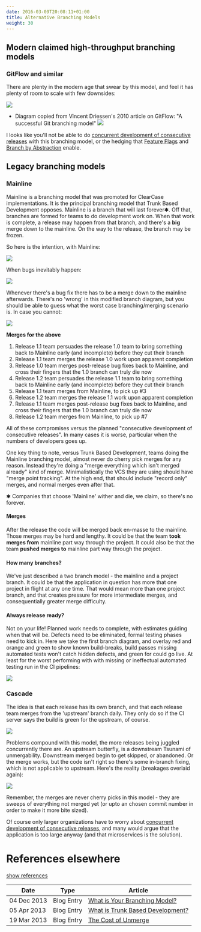 ```yaml
---
date: 2016-03-09T20:08:11+01:00
title: Alternative Branching Models
weight: 30
---
```


## Modern claimed high-throughput branching models

### GitFlow and similar

There are plenty in the modern age that swear by this model, and feel it has plenty of room to scale with few 
downsides:

![](/images/gitflow.png)

- Diagram copied from Vincent Driessen's 2010 article on GitFlow: "A successful Git branching model" [![](/images/ext.png)](http://nvie.com/posts/a-successful-git-branching-model/)

I looks like you'll not be able to do [concurrent development of consecutive releases](/concurrent-development-of-consecutive-releases/) 
with this branching model, or the hedging that [Feature Flags](/feature-flags/) and [Branch by Abstraction](/branch_by_abstraction/)
enable.

## Legacy branching models

### Mainline

Mainline is a branching model that was promoted for ClearCase implementations. It is the principal branching 
model that Trunk Based Development opposes. Mainline is a branch that will last forever&#10033;. Off that, branches are formed
for teams to do development work on. When that work is complete, a release may happen from that branch, and there's a
**big** merge down to the mainline. On the way to the release, the branch may be frozen. 

So here is the intention, with Mainline:

![](/images/mainline1.png)

When bugs inevitably happen:

![](/images/mainline2.png)

Whenever there's a bug fix there has to be a merge down to the mainline afterwards. There's no 'wrong' in this modified
branch diagram, but you should be able to guess what the worst case branching/merging scenario is. In case you cannot:

![](/images/mainline3.png)

**Merges for the above**

1. Release 1.1 team persuades the release 1.0 team to bring something back to Mainline early (and incomplete) before they cut their branch
1. Release 1.1 team merges the release 1.0 work upon apparent completion
1. Release 1.0 team merges post-release bug fixes back to Mainline, and cross their fingers that the 1.0 branch can truly die now
1. Release 1.2 team persuades the release 1.1 team to bring something back to Mainline early (and incomplete) before they cut their branch
1. Release 1.1 team merges from Mainline, to pick up #3
1. Release 1.2 team merges the release 1.1 work upon apparent completion
1. Release 1.1 team merges post-release bug fixes back to Mainline, and cross their fingers that the 1.0 branch can truly die now
1. Release 1.2 team merges from Mainline, to pick up #7

All of these compromises versus the planned "consecutive development of consecutive releases". In many cases it is worse,
particular when the numbers of developers goes up.

One key thing to note, versus Trunk Based Development, teams doing the Mainline branching model, almost never do cherry 
pick merges for any reason. Instead they're doing a "merge everything which isn't merged already" kind of merge. 
Minimalistically the VCS they are using should have "merge point tracking". At the high end, that should include 
"record only" merges, and normal merges even after that.

&#10033; Companies that choose 'Mainline' wither and die, we claim, so there's no forever.

#### Merges

After the release the code will be merged back en-masse to the mainline. Those
merges may be hard and lengthy. It could be that the team **took merges from** mainline part way through the project. It 
could also be that the team **pushed merges to** mainline part way through the project. 

#### How many branches?

We've just described a two branch model - the mainline and a project branch. It could be that the application in 
question has more that one project in flight at any one time. That would mean more than one project branch, and that
creates pressure for more intermediate merges, and consequentially greater merge difficulty.

#### Always release ready?

Not on your life! Planned work needs to complete, with estimates guiding when that will be. Defects need to be 
eliminated, formal testing phases need to kick in. Here we take the first branch diagram, and overlay red and orange 
and green to show known build-breaks, build passes missing automated tests won't catch hidden defects, 
and green for could go live. At least for the worst performing with with missing or ineffectual automated 
testing run in the CI pipelines:

![](/images/mainline4.png)

### Cascade

The idea is that each release has its own branch, and that each release team merges from the 'upstream' branch daily.
They only do so if the CI server says the build is green for the upstream, of course.

![](/images/cascade1.png)

Problems compound with this model, the more releases being juggled concurrently there are. An upstream butterfly, is 
a downstream Tsunami of unmergability. Downstream merged begin to get skipped, or abandoned. Or the merge works, but the
code isn't right so there's some in-branch fixing, which is not applicable to upstream. Here's the reality (breakages
overlaid again):

![](/images/cascade2.png)

Remember, the merges are never cherry picks in this model - they are sweeps of everything 
not merged yet (or upto an chosen commit number in order to make it more bite sized).

Of course only larger organizations have to worry 
about [concurrent development of consecutive releases](/concurrent-development-of-consecutive-releases/), and many 
would argue that the application is too large anyway (and that microservices is the solution).

# References elsewhere

<a id="showHideRefs" href="javascript:toggleRefs();">show references</a>

Date    | Type  | Article
--------|-------|--------
04 Dec 2013 | Blog Entry | [What is Your Branching Model?](http://paulhammant.com/2013/12/04/what_is_your_branching_model/)
05 Apr 2013 | Blog Entry | [What is Trunk Based Development?](http://paulhammant.com/2013/04/05/what-is-trunk-based-development/)
19 Mar 2013 | Blog Entry | [The Cost of Unmerge](http://paulhammant.com/2013/03/19/cost-of-unmerge/)

